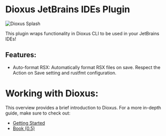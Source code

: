 <!-- Plugin description -->
# Dioxus JetBrains IDEs Plugin

![Dioxus Splash](https://github.com/DioxusLabs/dioxus/raw/main/notes/dioxus_splash_8.avif)

This plugin wraps functionality in Dioxus CLI to be used in your JetBrains IDEs!

## Features:

- Auto-format RSX: Automatically format RSX files on save. Respect the Action on Save setting and rustfmt configuration.

# Working with Dioxus:

This overview provides a brief introduction to Dioxus. For a more in-depth guide, make sure to check out:

- [Getting Started](https://dioxuslabs.com/learn/0.5/getting_started)
- [Book (0.5)](https://dioxuslabs.com/learn/0.5)
<!-- Plugin description end -->
